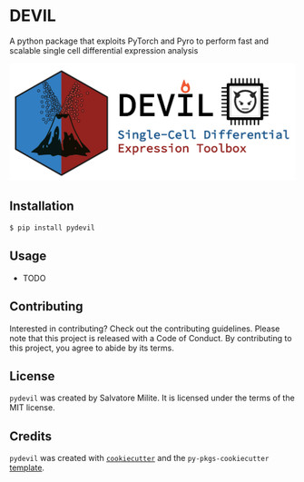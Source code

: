 # DEVIL

A python package that exploits PyTorch and Pyro to perform fast and scalable single cell differential expression analysis

![](logo.png)

## Installation

```bash
$ pip install pydevil
```

## Usage

- TODO



## Contributing

Interested in contributing? Check out the contributing guidelines. Please note that this project is released with a Code of Conduct. By contributing to this project, you agree to abide by its terms.

## License

`pydevil` was created by Salvatore Milite. It is licensed under the terms of the MIT license.

## Credits

`pydevil` was created with [`cookiecutter`](https://cookiecutter.readthedocs.io/en/latest/) and the `py-pkgs-cookiecutter` [template](https://github.com/py-pkgs/py-pkgs-cookiecutter).
